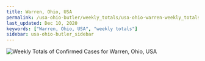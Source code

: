 ```yaml
---
title: Warren, Ohio, USA
permalink: /usa-ohio-butler/weekly_totals/usa-ohio-warren-weekly_totals.html
last_updated: Dec 10, 2020
keywords: ["Warren, Ohio, USA", "weekly totals"]
sidebar: usa-ohio-butler_sidebar
---
```


![Weekly Totals of Confirmed Cases for Warren, Ohio, USA](/covid_tracker/images/graphs/usa-ohio-warren-weekly_totals_graph.png)
